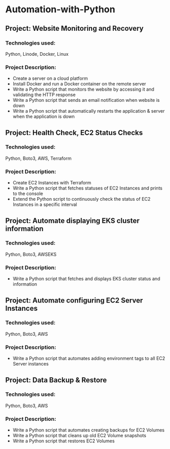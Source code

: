 # Automation-with-Python

## Project: Website Monitoring and Recovery

### Technologies used:
Python, Linode, Docker, Linux

### Project Description:
- Create a server on a cloud platform
- Install Docker and run a Docker container on the remote server
- Write a Python script that monitors the website by accessing it and validating the HTTP response
- Write a Python script that sends an email notification when website is down
- Write a Python script that automatically restarts the application & server when the application is down


## Project: Health Check, EC2 Status Checks

### Technologies used:
Python, Boto3, AWS, Terraform

### Project Description:
- Create EC2 Instances with Terraform
- Write a Python script that fetches statuses of EC2 Instances and prints to the console
- Extend the Python script to continuously check the status of EC2 Instances in a specific interval




## Project: Automate displaying EKS cluster information

### Technologies used:
Python, Boto3, AWSEKS

### Project Description:
- Write a Python script that fetches and displays EKS cluster status and information



## Project: Automate configuring EC2 Server Instances

### Technologies used:
Python, Boto3, AWS

### Project Description:
- Write a Python script that automates adding environment tags to all EC2 Server instances



## Project: Data Backup & Restore

### Technologies used:
Python, Boto3, AWS

### Project Description:
- Write a Python script that automates creating backups for EC2 Volumes
- Write a Python script that cleans up old EC2 Volume snapshots
- Write a Python script that restores EC2 Volumes




